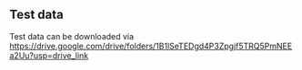 ## Test data

Test data can be downloaded via https://drive.google.com/drive/folders/1B1lSeTEDgd4P3Zpgjf5TRQ5PmNEEa2Uu?usp=drive_link
